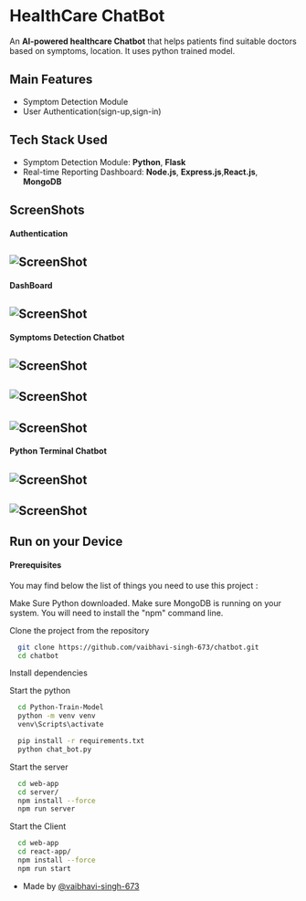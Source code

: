 # HealthCare ChatBot

 An **AI-powered healthcare Chatbot** that helps patients find suitable doctors based on symptoms, location. It uses python trained model.

## Main Features

- Symptom Detection Module
- User Authentication(sign-up,sign-in)

## Tech Stack Used

- Symptom Detection Module: **Python**, **Flask**
- Real-time Reporting Dashboard: **Node.js**, **Express.js**,**React.js**, **MongoDB**


## ScreenShots

#### Authentication 

## ![ScreenShot](./screenshots/SighIn.png)


#### DashBoard

## ![ScreenShot](./screenshots/1.png)


#### Symptoms Detection Chatbot

## ![ScreenShot](./screenshots/2.png)

## ![ScreenShot](./screenshots/3.png)

## ![ScreenShot](./screenshots/4.png)

#### Python Terminal Chatbot

## ![ScreenShot](./screenshots/5.png)

## ![ScreenShot](./screenshots/6.png)


## Run on your Device

#### Prerequisites
You may find below the list of things you need to use this project :

Make Sure Python downloaded.
Make sure MongoDB is running on your system.
You will need to install the "npm" command line.


Clone the project from the repository
```bash
  git clone https://github.com/vaibhavi-singh-673/chatbot.git
  cd chatbot
```

Install dependencies

Start the python
```bash
  cd Python-Train-Model
  python -m venv venv
  venv\Scripts\activate
```
```bash
  pip install -r requirements.txt
  python chat_bot.py
```

Start the server
```bash
  cd web-app
  cd server/
  npm install --force
  npm run server
```

Start the Client
```bash
  cd web-app 
  cd react-app/
  npm install --force
  npm run start
```





- Made by [@vaibhavi-singh-673](https://github.com/vaibhavi-singh-673)
